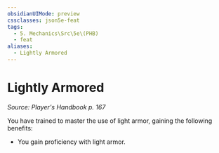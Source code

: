 ```yaml
---
obsidianUIMode: preview
cssclasses: json5e-feat
tags:
  - 5. Mechanics\Src\5e\(PHB)
  - feat
aliases:
  - Lightly Armored
---
```

# Lightly Armored
*Source: Player's Handbook p. 167*  

You have trained to master the use of light armor, gaining the following benefits:

- You gain proficiency with light armor.
